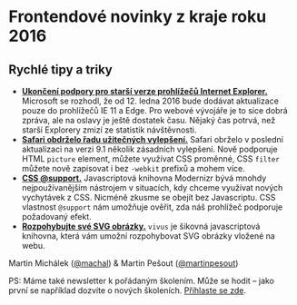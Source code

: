 # Frontendové novinky z kraje roku 2016

## Rychlé tipy a triky

- **[Ukončení podpory pro starší verze prohlížečů Internet Explorer.](https://www.microsoft.com/en-us/WindowsForBusiness/End-of-IE-support)** Microsoft se rozhodl, že od 12. ledna 2016 bude dodávat aktualizace pouze do prohlížečů IE 11 a Edge. Pro webové vývojáře je to sice dobrá zpráva, ale na oslavy je ještě dostatek času. Nějaký čas potrvá, než starší Explorery zmizí ze statistik návštěvnosti.
- **[Safari obdrželo řadu užitečných vylepšení.](https://developer.apple.com/library/prerelease/mac/releasenotes/General/WhatsNewInSafari/Articles/Safari_9_1.html)** Safari obrželo v poslední aktualizaci na verzi 9.1 několik zásadních vylepšení. Nově podporuje HTML `picture` element, můžete využívat CSS proměnné, CSS `filter` můžete nově zapisovat i bez `-webkit` prefixů a mohem více.
- **[CSS @support.](http://www.sitepoint.com/an-introduction-to-css-supports-rule-feature-queries/)** Javascriptová knihovna Modernizr bývá mnohdy nejpoužívanějším nástrojem v situacích, kdy chceme využívat nových vychytávek z CSS. Nicméně zkusme se obejít bez Javascriptu. CSS vlastnost `@support` nám umožňuje ověřit, zda náš prohlížeč podporuje požadovaný efekt.
- **[Rozpohybujte své SVG obrázky.](http://maxwellito.github.io/vivus/)** `vivus` je šikovná javascriptová knihovna, která vám umožní rozpohybovat SVG obrázky vložené na webu.



Martin Michálek ([@machal](http://www.twitter.com/machal)) & Martin Pešout ([@martinpesout](http://www.twitter.com/martinpesout))

PS: Máme také newsletter k pořádaným školením. Může se hodit – jako první se například dozvíte o nových školeních. [Přihlaste se zde](http://eepurl.com/SbG71).

